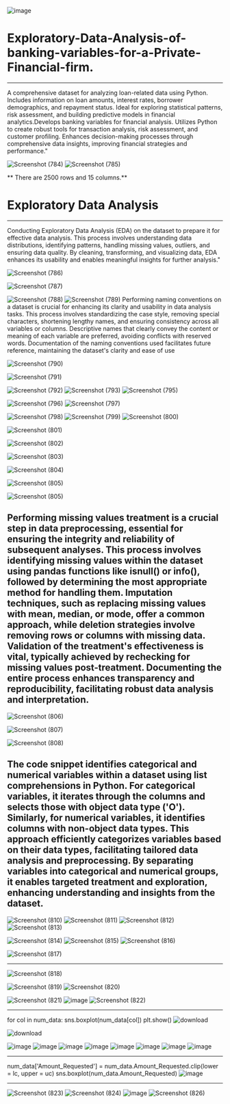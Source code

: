 
![image](https://github.com/kajol105/Exploratory-Data-Analysis-of-banking-variables-for-a-Private-Financial-firm./assets/55199887/60b4a2ef-da6d-4d18-83c3-823e763a30c0)

# Exploratory-Data-Analysis-of-banking-variables-for-a-Private-Financial-firm.
---------------------------------------------------------------------------------------------------------------------------------------------------------------------------------
A comprehensive dataset for analyzing loan-related data using Python. Includes information on loan amounts, interest rates, borrower demographics, and repayment status. Ideal for exploring statistical patterns, risk assessment, and building predictive models in financial analytics.Develops banking variables for financial analysis. Utilizes Python to create robust tools for transaction analysis, risk assessment, and customer profiling. Enhances decision-making processes through comprehensive data insights, improving financial strategies and performance."

![Screenshot (784)](https://github.com/kajol105/Exploratory-Data-Analysis-of-banking-variables-for-a-Private-Financial-firm./assets/55199887/a14d5975-b20a-4bd7-925f-35f9b7e37868)
![Screenshot (785)](https://github.com/kajol105/Exploratory-Data-Analysis-of-banking-variables-for-a-Private-Financial-firm./assets/55199887/25c56812-aa68-43ad-aba1-199212cba2b9)

** There are 2500 rows and 15 columns.**

# Exploratory Data Analysis 
--------------------------------------------------------------------------------------------------------------------------------------------------------------------------------
Conducting Exploratory Data Analysis (EDA) on the dataset to prepare it for effective data analysis. This process involves understanding data distributions, identifying patterns, handling missing values, outliers, and ensuring data quality. By cleaning, transforming, and visualizing data, EDA enhances its usability and enables meaningful insights for further analysis."

![Screenshot (786)](https://github.com/kajol105/Exploratory-Data-Analysis-of-banking-variables-for-a-Private-Financial-firm./assets/55199887/c03c5f36-e49c-4f14-9e72-d607dfbcd088)

![Screenshot (787)](https://github.com/kajol105/Exploratory-Data-Analysis-of-banking-variables-for-a-Private-Financial-firm./assets/55199887/669238d0-0e53-4d54-b7af-b2fea9ffe99b)

![Screenshot (788)](https://github.com/kajol105/Exploratory-Data-Analysis-of-banking-variables-for-a-Private-Financial-firm./assets/55199887/b6b20492-ffe6-460a-8993-e9c08213be82)
![Screenshot (789)](https://github.com/kajol105/Exploratory-Data-Analysis-of-banking-variables-for-a-Private-Financial-firm./assets/55199887/28ca3345-6514-4fba-86cc-a6c247529171)
Performing naming conventions on a dataset is crucial for enhancing its clarity and usability in data analysis tasks. This process involves standardizing the case style, removing special characters, shortening lengthy names, and ensuring consistency across all variables or columns. Descriptive names that clearly convey the content or meaning of each variable are preferred, avoiding conflicts with reserved words. Documentation of the naming conventions used facilitates future reference, maintaining the dataset's clarity and ease of use


![Screenshot (790)](https://github.com/kajol105/Exploratory-Data-Analysis-of-banking-variables-for-a-Private-Financial-firm./assets/55199887/1eff5d78-8d2d-49b8-84c4-c853abe39b49)

![Screenshot (791)](https://github.com/kajol105/Exploratory-Data-Analysis-of-banking-variables-for-a-Private-Financial-firm./assets/55199887/a4824e47-6e04-4509-9df3-63e18a4dd835)

![Screenshot (792)](https://github.com/kajol105/Exploratory-Data-Analysis-of-banking-variables-for-a-Private-Financial-firm./assets/55199887/6b6cf946-ffca-4f93-83fa-ca1488d3bdad)
![Screenshot (793)](https://github.com/kajol105/Exploratory-Data-Analysis-of-banking-variables-for-a-Private-Financial-firm./assets/55199887/c46c7877-bff2-467d-8537-6e1edc4871fc)
![Screenshot (795)](https://github.com/kajol105/Exploratory-Data-Analysis-of-banking-variables-for-a-Private-Financial-firm./assets/55199887/0ba4b0ca-5b76-465e-8d94-3a95b1138fd0)

![Screenshot (796)](https://github.com/kajol105/Exploratory-Data-Analysis-of-banking-variables-for-a-Private-Financial-firm./assets/55199887/9b6032c8-c845-4f49-84b6-d254c583f247)
![Screenshot (797)](https://github.com/kajol105/Exploratory-Data-Analysis-of-banking-variables-for-a-Private-Financial-firm./assets/55199887/5c703e5b-b14d-4dcf-a60c-14578d3e7dce)

![Screenshot (798)](https://github.com/kajol105/Exploratory-Data-Analysis-of-banking-variables-for-a-Private-Financial-firm./assets/55199887/5783d45d-2474-43c2-929f-04cee707bb82)
![Screenshot (799)](https://github.com/kajol105/Exploratory-Data-Analysis-of-banking-variables-for-a-Private-Financial-firm./assets/55199887/24cea33a-1651-4550-b38b-7ded413e0591)
![Screenshot (800)](https://github.com/kajol105/Exploratory-Data-Analysis-of-banking-variables-for-a-Private-Financial-firm./assets/55199887/c08e6d00-aa3f-4cbf-bc18-342d8697fe83)

![Screenshot (801)](https://github.com/kajol105/Exploratory-Data-Analysis-of-banking-variables-for-a-Private-Financial-firm./assets/55199887/c5445d4d-6eb5-4a05-9657-dde71eb8e921)

![Screenshot (802)](https://github.com/kajol105/Exploratory-Data-Analysis-of-banking-variables-for-a-Private-Financial-firm./assets/55199887/d8ff4c5f-62c8-4c9d-9fd7-23d0c9be0519)


![Screenshot (803)](https://github.com/kajol105/Exploratory-Data-Analysis-of-banking-variables-for-a-Private-Financial-firm./assets/55199887/54739fdf-9d14-4bb8-8fb0-36bbb54fc9d3)

![Screenshot (804)](https://github.com/kajol105/Exploratory-Data-Analysis-of-banking-variables-for-a-Private-Financial-firm./assets/55199887/1676a549-fa6a-4a6f-b805-b50822a6c4f7)


![Screenshot (805)](https://github.com/kajol105/Exploratory-Data-Analysis-of-banking-variables-for-a-Private-Financial-firm./assets/55199887/815de9f2-446c-4b83-bac0-36365bed74af)

![Screenshot (805)](https://github.com/kajol105/Exploratory-Data-Analysis-of-banking-variables-for-a-Private-Financial-firm./assets/55199887/4e190f41-989a-4e2b-8da6-a54adaaf7e59)

Performing missing values treatment is a crucial step in data preprocessing, essential for ensuring the integrity and reliability of subsequent analyses. This process involves identifying missing values within the dataset using pandas functions like isnull() or info(), followed by determining the most appropriate method for handling them. Imputation techniques, such as replacing missing values with mean, median, or mode, offer a common approach, while deletion strategies involve removing rows or columns with missing data. Validation of the treatment's effectiveness is vital, typically achieved by rechecking for missing values post-treatment. Documenting the entire process enhances transparency and reproducibility, facilitating robust data analysis and interpretation.
--------------------------------------------------------------------------------------------------------------------------------------------------------------------------------
![Screenshot (806)](https://github.com/kajol105/Exploratory-Data-Analysis-of-banking-variables-for-a-Private-Financial-firm./assets/55199887/eff9016d-a2f8-422e-8999-1eed09ef2116)

![Screenshot (807)](https://github.com/kajol105/Exploratory-Data-Analysis-of-banking-variables-for-a-Private-Financial-firm./assets/55199887/df752c71-5a85-43c8-8d26-01313e24486f)

![Screenshot (808)](https://github.com/kajol105/Exploratory-Data-Analysis-of-banking-variables-for-a-Private-Financial-firm./assets/55199887/f009d099-5cd6-4438-a13b-a2d8920ff924)

The code snippet identifies categorical and numerical variables within a dataset using list comprehensions in Python. For categorical variables, it iterates through the columns and selects those with object data type ('O'). Similarly, for numerical variables, it identifies columns with non-object data types. This approach efficiently categorizes variables based on their data types, facilitating tailored data analysis and preprocessing. By separating variables into categorical and numerical groups, it enables targeted treatment and exploration, enhancing understanding and insights from the dataset.
-----------------------------------------------------------------------------------------------------------------------------------------------------------------------------


![Screenshot (810)](https://github.com/kajol105/Exploratory-Data-Analysis-of-banking-variables-for-a-Private-Financial-firm./assets/55199887/ae1a2e2c-e378-4a56-82ae-c53e0e05a40c)
![Screenshot (811)](https://github.com/kajol105/Exploratory-Data-Analysis-of-banking-variables-for-a-Private-Financial-firm./assets/55199887/8d4271cd-918b-4f8b-bc8f-ec91b6676844)
![Screenshot (812)](https://github.com/kajol105/Exploratory-Data-Analysis-of-banking-variables-for-a-Private-Financial-firm./assets/55199887/61e2b20c-4178-4f2d-8d86-3753b88da053)
![Screenshot (813)](https://github.com/kajol105/Exploratory-Data-Analysis-of-banking-variables-for-a-Private-Financial-firm./assets/55199887/c1446927-01ad-47ee-8234-c43e3783db02)

![Screenshot (814)](https://github.com/kajol105/Exploratory-Data-Analysis-of-banking-variables-for-a-Private-Financial-firm./assets/55199887/ee686d04-9cb0-4129-91b9-2e6da14a6f58)
![Screenshot (815)](https://github.com/kajol105/Exploratory-Data-Analysis-of-banking-variables-for-a-Private-Financial-firm./assets/55199887/666fac0e-22f5-46db-91f3-daf297930151)
![Screenshot (816)](https://github.com/kajol105/Exploratory-Data-Analysis-of-banking-variables-for-a-Private-Financial-firm./assets/55199887/03a8ae7d-1a33-467b-82fd-0c34d3075690)

![Screenshot (817)](https://github.com/kajol105/Exploratory-Data-Analysis-of-banking-variables-for-a-Private-Financial-firm./assets/55199887/9b1a91ad-c692-462e-9cf3-7ca9e5bdfdce)

-------------------------------------------------------------------------------------------------------------------------------------------------------------------------------
![Screenshot (818)](https://github.com/kajol105/Exploratory-Data-Analysis-of-banking-variables-for-a-Private-Financial-firm./assets/55199887/9c01f4ac-aad3-4e4f-a005-e2103308c334)

![Screenshot (819)](https://github.com/kajol105/Exploratory-Data-Analysis-of-banking-variables-for-a-Private-Financial-firm./assets/55199887/22e7385e-4537-4a1a-a2c9-d97b56e89bf8)
![Screenshot (820)](https://github.com/kajol105/Exploratory-Data-Analysis-of-banking-variables-for-a-Private-Financial-firm./assets/55199887/8368fac5-baee-47e5-848f-c8faf684699e)

![Screenshot (821)](https://github.com/kajol105/Exploratory-Data-Analysis-of-banking-variables-for-a-Private-Financial-firm./assets/55199887/86a25fb9-36f6-40c3-be0b-dabc72f2a163)
![image](https://github.com/kajol105/Exploratory-Data-Analysis-of-banking-variables-for-a-Private-Financial-firm./assets/55199887/1a9a1ca6-2755-4c71-bd4e-e0f785d629a2)
![Screenshot (822)](https://github.com/kajol105/Exploratory-Data-Analysis-of-banking-variables-for-a-Private-Financial-firm./assets/55199887/4f06e804-b35a-4752-a9e1-436b39a7161c)

-----------------------------------------------------------------------------------------------------------------------------------------------------------------------------
for col in num_data:
    sns.boxplot(num_data[col])
    plt.show()
![download](https://github.com/kajol105/Exploratory-Data-Analysis-of-banking-variables-for-a-Private-Financial-firm./assets/55199887/b9197062-6413-4d95-9416-f4cc3ed9387a)

![download](https://github.com/kajol105/Exploratory-Data-Analysis-of-banking-variables-for-a-Private-Financial-firm./assets/55199887/2473e517-d40a-40ba-8e52-5210c5b8560d)

![image](https://github.com/kajol105/Exploratory-Data-Analysis-of-banking-variables-for-a-Private-Financial-firm./assets/55199887/6b9ad74d-2536-4cd6-896f-9f4fc964d3da)
![image](https://github.com/kajol105/Exploratory-Data-Analysis-of-banking-variables-for-a-Private-Financial-firm./assets/55199887/26fa7f09-95b9-49a4-9668-7870d1a5d045)
![image](https://github.com/kajol105/Exploratory-Data-Analysis-of-banking-variables-for-a-Private-Financial-firm./assets/55199887/bea1ae95-3b2b-45e6-81a6-442ba5b4892f)
![image](https://github.com/kajol105/Exploratory-Data-Analysis-of-banking-variables-for-a-Private-Financial-firm./assets/55199887/0e1ac4f2-5093-43dc-bcd0-3025e4cf5e9c)
![image](https://github.com/kajol105/Exploratory-Data-Analysis-of-banking-variables-for-a-Private-Financial-firm./assets/55199887/0c607c30-a339-43fe-9739-5a38ebf0e6bd)
![image](https://github.com/kajol105/Exploratory-Data-Analysis-of-banking-variables-for-a-Private-Financial-firm./assets/55199887/b9358eac-1d6a-43e7-8b73-5470df45d6ed)
![image](https://github.com/kajol105/Exploratory-Data-Analysis-of-banking-variables-for-a-Private-Financial-firm./assets/55199887/5aced602-2a6b-4fb6-9fa7-4dfc3b46c8a9)
![image](https://github.com/kajol105/Exploratory-Data-Analysis-of-banking-variables-for-a-Private-Financial-firm./assets/55199887/a80f239a-9654-4193-8aa3-95bd860208b1)

-----------------------------------------------------------------------------------------------------------------------------------------------------------------------------

num_data['Amount_Requested'] = num_data.Amount_Requested.clip(lower = lc, upper = uc)
sns.boxplot(num_data.Amount_Requested)
![image](https://github.com/kajol105/Exploratory-Data-Analysis-of-banking-variables-for-a-Private-Financial-firm./assets/55199887/302c7132-a0ba-4ae7-bf31-79c926b63798)


----------------------------------------------------------------------------------------------------------------------------------------------------------------------------

![Screenshot (823)](https://github.com/kajol105/Exploratory-Data-Analysis-of-banking-variables-for-a-Private-Financial-firm./assets/55199887/e03d8f77-f5da-41a1-863e-45a1b51bff21)
![Screenshot (824)](https://github.com/kajol105/Exploratory-Data-Analysis-of-banking-variables-for-a-Private-Financial-firm./assets/55199887/736a25f6-3970-425d-b518-b33828a19e39)
![image](https://github.com/kajol105/Exploratory-Data-Analysis-of-banking-variables-for-a-Private-Financial-firm./assets/55199887/91c6e3f3-498a-4462-8666-1b41af34122e)
![Screenshot (826)](https://github.com/kajol105/Exploratory-Data-Analysis-of-banking-variables-for-a-Private-Financial-firm./assets/55199887/d8b4dded-d6cf-48fa-91d2-b895a46cb30f)
